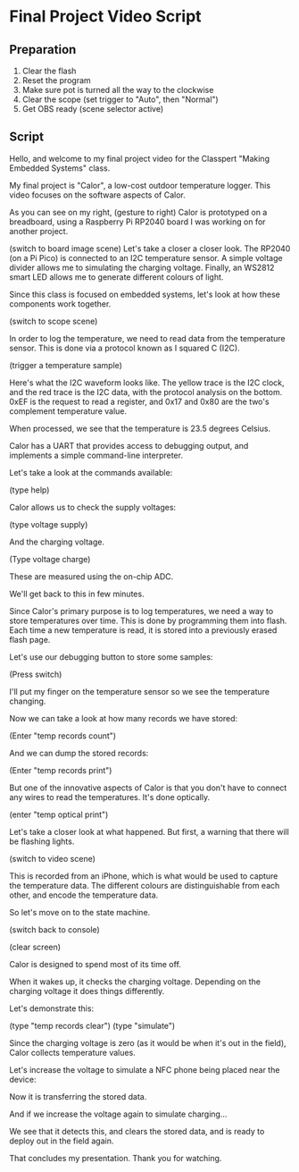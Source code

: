# Final Project Video Script

## Preparation

1. Clear the flash
2. Reset the program
3. Make sure pot is turned all the way to the clockwise
4. Clear the scope (set trigger to "Auto", then "Normal")
5. Get OBS ready (scene selector active)

## Script

Hello, and welcome to my final project video for the Classpert "Making Embedded Systems" class.

My final project is "Calor", a low-cost outdoor temperature logger. This video focuses on the software aspects of Calor.

As you can see on my right, (gesture to right) Calor is prototyped on a breadboard, using a Raspberry Pi RP2040 board I was working on for another project.

(switch to board image scene) Let's take a closer a closer look.
The RP2040 (on a Pi Pico) is connected to an I2C temperature sensor. A simple voltage divider allows me to simulating the charging voltage.
Finally, an WS2812 smart LED allows me to generate different colours of light.

Since this class is focused on embedded systems, let's look at how these components work together.

(switch to scope scene)

In order to log the temperature, we need to read data from the temperature sensor. This is done via a protocol known as I squared C (I2C).

(trigger a temperature sample)

Here's what the I2C waveform looks like. The yellow trace is the I2C clock, and the red trace is the I2C data, with the protocol analysis on the bottom.
0xEF is the request to read a register, and 0x17 and 0x80 are the two's complement temperature value.

When processed, we see that the temperature is 23.5 degrees Celsius.

Calor has a UART that provides access to debugging output, and implements a simple command-line interpreter.

Let's take a look at the commands available:

(type help)

Calor allows us to check the supply voltages:

(type voltage supply)

And the charging voltage.

(Type voltage charge)

These are measured using the on-chip ADC.

We'll get back to this in few minutes.

Since Calor's primary purpose is to log temperatures, we need a way to store temperatures over time. This is done by programming them into flash.
Each time a new temperature is read, it is stored into a previously erased flash page.

Let's use our debugging button to store some samples:

(Press switch)

I'll put my finger on the temperature sensor so we see the temperature changing.

Now we can take a look at how many records we have stored:

(Enter "temp records count")

And we can dump the stored records:

(Enter "temp records print")

But one of the innovative aspects of Calor is that you don't have to connect any wires to read the temperatures. It's done optically.

(enter "temp optical print")

Let's take a closer look at what happened. But first, a warning that there will be flashing lights.

(switch to video scene)

This is recorded from an iPhone, which is what would be used to capture the temperature data.
The different colours are distinguishable from each other, and encode the temperature data.

So let's move on to the state machine.

(switch back to console)

(clear screen)

Calor is designed to spend most of its time off.

When it wakes up, it checks the charging voltage. Depending on the charging voltage it does things differently.

Let's demonstrate this:

(type "temp records clear")
(type "simulate")

Since the charging voltage is zero (as it would be when it's out in the field), Calor collects temperature values.

Let's increase the voltage to simulate a NFC phone being placed near the device:

Now it is transferring the stored data.

And if we increase the voltage again to simulate charging...

We see that it detects this, and clears the stored data, and is ready to deploy out in the field again.

That concludes my presentation. Thank you for watching.
